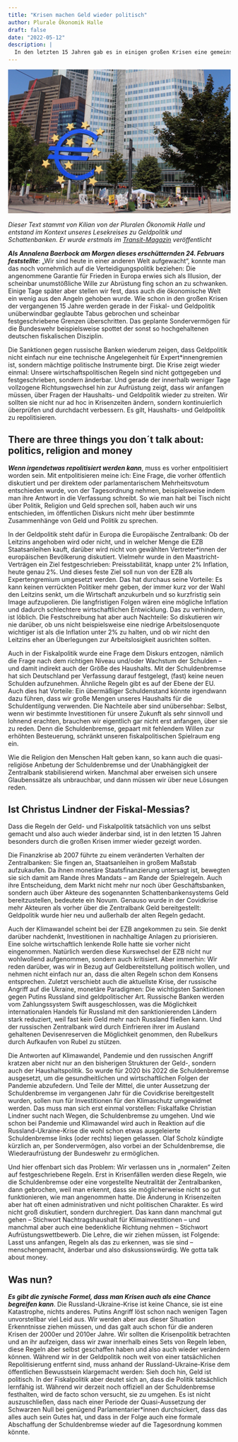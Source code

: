 ```yaml
---
title: "Krisen machen Geld wieder politisch"
author: Plurale Ökonomik Halle
draft: false
date: "2022-05-12"
description: |
  In den letzten 15 Jahren gab es in einigen großen Krisen eine gemeinsame Entwicklung: In der Finanz-, Klima-, Covid- und Russland-Ukraine-Krise wurden jeweils in der Haushalts- und Geldpolitik Regeln geändert oder gebrochen, die vorher als unumstößlich und unveränderbar gehandelt wurden. 
---
```


![Eurotower der EZB](featured.jpeg)

*Dieser Text stammt von Kilian von der Pluralen Ökonomik Halle und entstand im Kontext unseres Lesekreises zu Geldpolitik und Schattenbanken. Er wurde erstmals im [Transit-Magazin](https://transit-magazin.de/2022/05/krisen-machen-geld-wieder-politisch/) veröffentlicht*


***Als Annalena Baerbock am Morgen dieses erschütternden 24. Februars feststellte***: „Wir sind heute in einer anderen Welt aufgewacht“, konnte man das noch vornehmlich auf die Verteidigungspolitik beziehen: Die angenommene Garantie für Frieden in Europa erwies sich als Illusion, der scheinbar unumstößliche Wille zur Abrüstung fing schon an zu schwanken. Einige Tage später aber stellen wir fest, dass auch die ökonomische Welt ein wenig aus den Angeln gehoben wurde. Wie schon in den großen Krisen der vergangenen 15 Jahre werden gerade in der Fiskal- und Geldpolitik unüberwindbar geglaubte Tabus gebrochen und scheinbar festgeschriebene Grenzen überschritten. Das geplante Sondervermögen für die Bundeswehr beispielsweise spottet der sonst so hochgehaltenen deutschen fiskalischen Disziplin.

Die Sanktionen gegen russische Banken wiederum zeigen, dass Geldpolitik nicht einfach nur eine technische Angelegenheit für Expert*innengremien ist, sondern mächtige politische Instrumente birgt. Die Krise zeigt wieder einmal: Unsere wirtschaftspolitischen Regeln sind nicht gottgegeben und festgeschrieben, sondern änderbar. Und gerade der innerhalb weniger Tage vollzogene Richtungswechsel hin zur Aufrüstung zeigt, dass wir anfangen müssen, über Fragen der Haushalts- und Geldpolitik wieder zu streiten. Wir sollten sie nicht nur ad hoc in Krisenzeiten ändern, sondern kontinuierlich überprüfen und durchdacht verbessern. Es gilt, Haushalts- und Geldpolitik zu repolitisieren.

## There are three things you don´t talk about: politics, religion and money

***Wenn irgendetwas repolitisiert werden kann***, muss es vorher entpolitisiert worden sein. Mit entpolitisieren meine ich: Eine Frage, die vorher öffentlich diskutiert und per direktem oder parlamentarischem Mehrheitsvotum entschieden wurde, von der Tagesordnung nehmen, beispielsweise indem man ihre Antwort in die Verfassung schreibt. So wie man halt bei Tisch nicht über Politik, Religion und Geld sprechen soll, haben auch wir uns entschieden, im öffentlichen Diskurs nicht mehr über bestimmte Zusammenhänge von Geld und Politik zu sprechen.

In der Geldpolitik steht dafür in Europa die Europäische Zentralbank: Ob der Leitzins angehoben wird oder nicht, und in welcher Menge die EZB Staatsanleihen kauft, darüber wird nicht von gewählten Vertreter*innen der europäischen Bevölkerung diskutiert. Vielmehr wurde in den Maastricht-Verträgen ein Ziel festgeschrieben: Preisstabilität, knapp unter 2% Inflation, heute genau 2%. Und dieses feste Ziel soll nun von der EZB als Expertengremium umgesetzt werden. Das hat durchaus seine Vorteile: Es kann keinen verrückten Politiker mehr geben, der immer kurz vor der Wahl den Leitzins senkt, um die Wirtschaft anzukurbeln und so kurzfristig sein Image aufzupolieren. Die langfristigen Folgen wären eine mögliche Inflation und dadurch schlechtere wirtschaftlichen Entwicklung. Das zu verhindern, ist löblich. Die Festschreibung hat aber auch Nachteile: So diskutieren wir nie darüber, ob uns nicht beispielsweise eine niedrige Arbeitslosenquote wichtiger ist als die Inflation unter 2% zu halten, und ob wir nicht den Leitzins eher an Überlegungen zur Arbeitslosigkeit ausrichten sollten.

Auch in der Fiskalpolitik wurde eine Frage dem Diskurs entzogen, nämlich die Frage nach dem richtigen Niveau und/oder Wachstum der Schulden – und damit indirekt auch der Größe des Haushalts. Mit der Schuldenbremse hat sich Deutschland per Verfassung darauf festgelegt, (fast) keine neuen Schulden aufzunehmen. Ähnliche Regeln gibt es auf der Ebene der EU. Auch dies hat Vorteile: Ein übermäßiger Schuldenstand könnte irgendwann dazu führen, dass wir große Mengen unseres Haushalts für die Schuldentilgung verwenden. Die Nachteile aber sind unübersehbar: Selbst, wenn wir bestimmte Investitionen für unsere Zukunft als sehr sinnvoll und lohnend erachten, brauchen wir eigentlich gar nicht erst anfangen, über sie zu reden. Denn die Schuldenbremse, gepaart mit fehlendem Willen zur erhöhten Besteuerung, schränkt unseren fiskalpolitischen Spielraum eng ein.

Wie die Religion den Menschen Halt geben kann, so kann auch die quasi-religiöse Anbetung der Schuldenbremse und der Unabhängigkeit der Zentralbank stabilisierend wirken. Manchmal aber erweisen sich unsere Glaubenssätze als unbrauchbar, und dann müssen wir über neue Lösungen reden.

## Ist Christus Lindner der Fiskal-Messias?

Dass die Regeln der Geld- und Fiskalpolitik tatsächlich von uns selbst gemacht und also auch wieder änderbar sind, ist in den letzten 15 Jahren besonders durch die großen Krisen immer wieder gezeigt worden.

Die Finanzkrise ab 2007 führte zu einem veränderten Verhalten der Zentralbanken: Sie fingen an, Staatsanleihen in großem Maßstab aufzukaufen. Da ihnen monetäre Staatsfinanzierung untersagt ist, bewegten sie sich damit am Rande ihres Mandats – am Rande der Spielregeln. Auch ihre Entscheidung, dem Markt nicht mehr nur noch über Geschäftsbanken, sondern auch über Akteure des sogenannten Schattenbankensystems Geld bereitzustellen, bedeutete ein Novum. Genauso wurde in der Covidkrise mehr Akteuren als vorher über die Zentralbank Geld bereitgestellt: Geldpolitik wurde hier neu und außerhalb der alten Regeln gedacht.

Auch der Klimawandel scheint bei der EZB angekommen zu sein. Sie denkt darüber nachdenkt, Investitionen in nachhaltige Anlagen zu priorisieren. Eine solche wirtschaftlich lenkende Rolle hatte sie vorher nicht eingenommen. Natürlich werden diese Kurswechsel der EZB nicht nur wohlwollend aufgenommen, sondern auch kritisiert. Aber immerhin: Wir reden darüber, was wir in Bezug auf Geldbereitstellung politisch wollen, und nehmen nicht einfach nur an, dass die alten Regeln schon dem Konsens entsprechen. Zuletzt verschiebt auch die aktuellste Krise, der russische Angriff auf die Ukraine, monetäre Paradigmen: Die wichtigsten Sanktionen gegen Putins Russland sind geldpolitischer Art. Russische Banken werden vom Zahlungssystem Swift ausgeschlossen, was die Möglichkeit internationalen Handels für Russland mit den sanktionierenden Ländern stark reduziert, weil fast kein Geld mehr nach Russland fließen kann. Und der russischen Zentralbank wird durch Einfrieren ihrer im Ausland gehaltenen Devisenreserven die Möglichkeit genommen, den Rubelkurs durch Aufkaufen von Rubel zu stützen.

Die Antworten auf Klimawandel, Pandemie und den russischen Angriff kratzen aber nicht nur an den bisherigen Strukturen der Geld-, sondern auch der Haushaltspolitik. So wurde für 2020 bis 2022 die Schuldenbremse ausgesetzt, um die gesundheitlichen und wirtschaftlichen Folgen der Pandemie abzufedern. Und Teile der Mittel, die unter Aussetzung der Schuldenbremse im vergangenen Jahr für die Covidkrise bereitgestellt wurden, sollen nun für Investitionen für den Klimaschutz umgewidmet werden. Das muss man sich erst einmal vorstellen: Fiskalfalke Christian Lindner sucht nach Wegen, die Schuldenbremse zu umgehen. Und wie schon bei Pandemie und Klimawandel wird auch in Reaktion auf die Russland-Ukraine-Krise die wohl schon etwas ausgeleierte Schuldenbremse links (oder rechts) liegen gelassen. Olaf Scholz kündigte kürzlich an, per Sondervermögen, also vorbei an der Schuldenbremse, die Wiederaufrüstung der Bundeswehr zu ermöglichen.

Und hier offenbart sich das Problem: Wir verlassen uns in „normalen“ Zeiten auf festgeschriebene Regeln. Erst in Krisenfällen werden diese Regeln, wie die Schuldenbremse oder eine vorgestellte Neutralität der Zentralbanken, dann gebrochen, weil man erkennt, dass sie möglicherweise nicht so gut funktionieren, wie man angenommen hatte. Die Änderung in Krisenzeiten aber hat oft einen administrativen und nicht politischen Charakter. Es wird nicht groß diskutiert, sondern durchregiert. Das kann dann manchmal gut gehen – Stichwort Nachtragshaushalt für Klimainvestitionen – und manchmal aber auch eine bedenkliche Richtung nehmen – Stichwort Aufrüstungswettbewerb. Die Lehre, die wir ziehen müssen, ist Folgende: Lasst uns anfangen, Regeln als das zu erkennen, was sie sind – menschengemacht, änderbar und also diskussionswürdig. We gotta talk about money.

## Was nun?

***Es gibt die zynische Formel, dass man Krisen auch als eine Chance begreifen kann***. Die Russland-Ukraine-Krise ist keine Chance, sie ist eine Katastrophe, nichts anderes. Putins Angriff löst schon nach wenigen Tagen unvorstellbar viel Leid aus. Wir werden aber aus dieser Situation Erkenntnisse ziehen müssen, und das galt auch schon für die anderen Krisen der 2000er und 2010er Jahre. Wir sollten die Krisenpolitik betrachten und an ihr aufzeigen, dass wir zwar innerhalb eines Sets von Regeln leben, diese Regeln aber selbst geschaffen haben und also auch wieder verändern können. Während wir in der Geldpolitik noch weit von einer tatsächlichen Repolitisierung entfernt sind, muss anhand der Russland-Ukraine-Krise dem öffentlichen Bewusstsein klargemacht werden: Sieh doch hin, Geld ist politisch. In der Fiskalpolitik aber deutet sich an, dass die Politik tatsächlich lernfähig ist. Während wir derzeit noch offiziell an der Schuldenbremse festhalten, wird de facto schon versucht, sie zu umgehen. Es ist nicht auszuschließen, dass nach einer Periode der Quasi-Aussetzung der Schwarzen Null bei genügend Parlamentarier*innen durchsickert, dass das alles auch sein Gutes hat, und dass in der Folge auch eine formale Abschaffung der Schuldenbremse wieder auf die Tagesordnung kommen könnte.